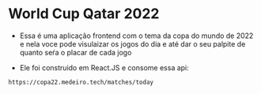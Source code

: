 # World Cup Qatar 2022

* Essa é uma aplicação frontend com o tema da copa do mundo de 2022 e nela voce pode visulaizar os jogos do dia e até dar o seu palpite de quanto seŕa o placar de cada jogo

* Ele foi construido em React.JS e consome essa api:

```https://copa22.medeiro.tech/matches/today```